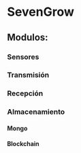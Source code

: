 # SevenGrow

## Modulos:

### Sensores

### Transmisión

### Recepción


### Almacenamiento

#### Mongo

#### Blockchain
